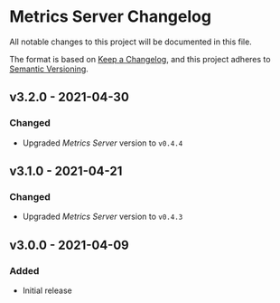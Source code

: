 # Metrics Server Changelog

All notable changes to this project will be documented in this file.

The format is based on [Keep a Changelog](https://keepachangelog.com/en/1.0.0/),
and this project adheres to [Semantic Versioning](https://semver.org/spec/v2.0.0.html).

<!-- ## [UNRELEASED]
### Added
### Changed
### Deprecated
### Removed -->

## v3.2.0 - 2021-04-30

### Changed

- Upgraded _Metrics Server_ version to `v0.4.4`

## v3.1.0 - 2021-04-21

### Changed

- Upgraded _Metrics Server_ version to `v0.4.3`

## v3.0.0 - 2021-04-09

### Added

- Initial release
